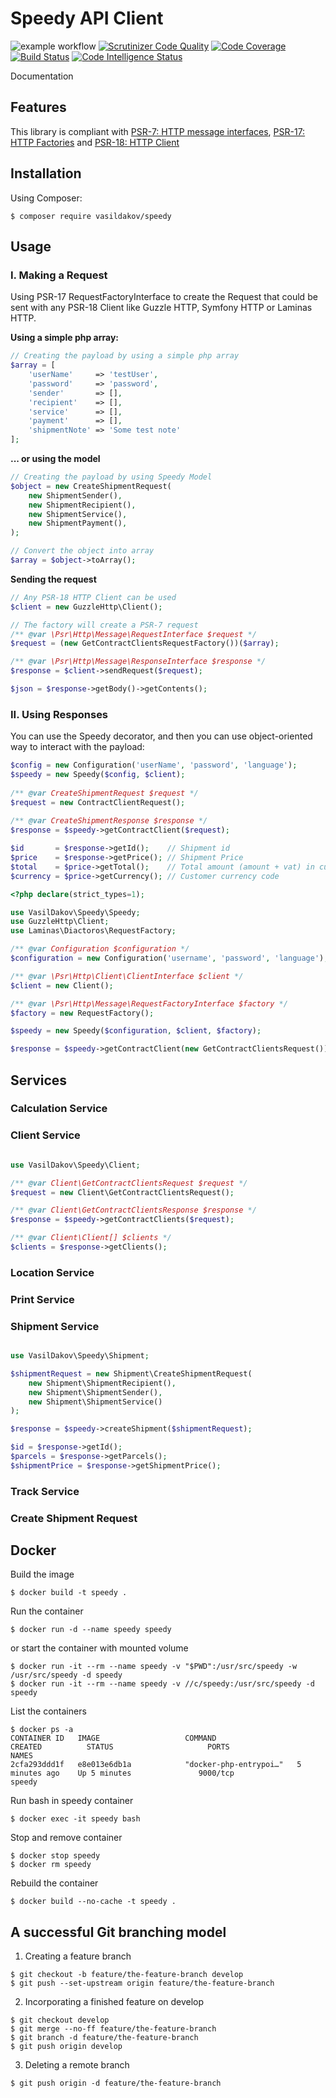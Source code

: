 # Speedy API Client

![example workflow](https://github.com/vasildakov/speedy/actions/workflows/php.yml/badge.svg)
[![Scrutinizer Code Quality](https://scrutinizer-ci.com/g/vasildakov/speedy/badges/quality-score.png?b=main)](https://scrutinizer-ci.com/g/vasildakov/speedy/?branch=main)
[![Code Coverage](https://scrutinizer-ci.com/g/vasildakov/speedy/badges/coverage.png?b=main)](https://scrutinizer-ci.com/g/vasildakov/speedy/?branch=main)
[![Build Status](https://scrutinizer-ci.com/g/vasildakov/speedy/badges/build.png?b=main)](https://scrutinizer-ci.com/g/vasildakov/speedy/build-status/main)
[![Code Intelligence Status](https://scrutinizer-ci.com/g/vasildakov/speedy/badges/code-intelligence.svg?b=main)](https://scrutinizer-ci.com/code-intelligence)

Documentation

## Features

This library is compliant with [PSR-7: HTTP message interfaces](https://www.php-fig.org/psr/psr-7/), [PSR-17: HTTP Factories](https://www.php-fig.org/psr/psr-17/) and [PSR-18: HTTP Client](https://www.php-fig.org/psr/psr-18/) 


## Installation

Using Composer: 

```
$ composer require vasildakov/speedy
```

## Usage

### I. Making a Request
Using PSR-17 RequestFactoryInterface to create the Request that could be sent with 
any PSR-18 Client like Guzzle HTTP, Symfony HTTP or Laminas HTTP.

**Using a simple php array:**

```php
// Creating the payload by using a simple php array 
$array = [
    'userName'     => 'testUser',
    'password'     => 'password',
    'sender'       => [],
    'recipient'    => [],
    'service'      => [],
    'payment'      => [],
    'shipmentNote' => 'Some test note'
];
```

**... or using the model**

```php
// Creating the payload by using Speedy Model 
$object = new CreateShipmentRequest(
    new ShipmentSender(),
    new ShipmentRecipient(),
    new ShipmentService(),
    new ShipmentPayment(),
);

// Convert the object into array
$array = $object->toArray();
```

**Sending the request**

```php
// Any PSR-18 HTTP Client can be used
$client = new GuzzleHttp\Client();

// The factory will create a PSR-7 request
/** @var \Psr\Http\Message\RequestInterface $request */
$request = (new GetContractClientsRequestFactory())($array);

/** @var \Psr\Http\Message\ResponseInterface $response */
$response = $client->sendRequest($request);

$json = $response->getBody()->getContents();

```

### II. Using Responses

You can use the Speedy decorator, and then you can use object-oriented way to
interact with the payload:

```php
$config = new Configuration('userName', 'password', 'language');
$speedy = new Speedy($config, $client);
    
/** @var CreateShipmentRequest $request */
$request = new ContractClientRequest();
    
/** @var CreateShipmentResponse $response */
$response = $speedy->getContractClient($request);

$id       = $response->getId();    // Shipment id
$price    = $response->getPrice(); // Shipment Price
$total    = $price->getTotal();    // Total amount (amount + vat) in customer’s currency.
$currency = $price->getCurrency(); // Customer currency code
```




```php
<?php declare(strict_types=1);

use VasilDakov\Speedy\Speedy;
use GuzzleHttp\Client;
use Laminas\Diactoros\RequestFactory;

/** @var Configuration $configuration */
$configuration = new Configuration('username', 'password', 'language');

/** @var \Psr\Http\Client\ClientInterface $client */
$client = new Client();

/** @var \Psr\Http\Message\RequestFactoryInterface $factory */
$factory = new RequestFactory();

$speedy = new Speedy($configuration, $client, $factory);

$response = $speedy->getContractClient(new GetContractClientsRequest());

```

## Services

### Calculation Service

### Client Service

```php

use VasilDakov\Speedy\Client;

/** @var Client\GetContractClientsRequest $request */
$request = new Client\GetContractClientsRequest();

/** @var Client\GetContractClientsResponse $response */
$response = $speedy->getContractClients($request);

/** @var Client\Client[] $clients */
$clients = $response->getClients();

```

### Location Service

### Print Service

### Shipment Service

```php

use VasilDakov\Speedy\Shipment;

$shipmentRequest = new Shipment\CreateShipmentRequest(
    new Shipment\ShipmentRecipient(),
    new Shipment\ShipmentSender(),
    new Shipment\ShipmentService()
);

$response = $speedy->createShipment($shipmentRequest);

$id = $response->getId();
$parcels = $response->getParcels();
$shipmentPrice = $response->getShipmentPrice();

```

### Track Service

### Create Shipment Request



## Docker

Build the image
```
$ docker build -t speedy .
```

Run the container
```
$ docker run -d --name speedy speedy
```
or start the container with mounted volume
```
$ docker run -it --rm --name speedy -v "$PWD":/usr/src/speedy -w /usr/src/speedy -d speedy
$ docker run -it --rm --name speedy -v //c/speedy:/usr/src/speedy -d speedy
```

List the containers
```
$ docker ps -a
CONTAINER ID   IMAGE                   COMMAND                  CREATED          STATUS                     PORTS                                        NAMES
2cfa293ddd1f   e8e013e6db1a            "docker-php-entrypoi…"   5 minutes ago    Up 5 minutes               9000/tcp                                     speedy
```

Run bash in speedy container
```
$ docker exec -it speedy bash
```

Stop and remove container
```
$ docker stop speedy
$ docker rm speedy
```

Rebuild the container
```
$ docker build --no-cache -t speedy .
```


## A successful Git branching model

1. Creating a feature branch

```
$ git checkout -b feature/the-feature-branch develop
$ git push --set-upstream origin feature/the-feature-branch
```

2. Incorporating a finished feature on develop

```
$ git checkout develop
$ git merge --no-ff feature/the-feature-branch
$ git branch -d feature/the-feature-branch
$ git push origin develop
```

3. Deleting a remote branch

```
$ git push origin -d feature/the-feature-branch
```